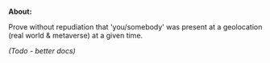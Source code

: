 
**About:**

Prove without repudiation that 'you/somebody' was present at a geolocation (real world & metaverse) at a given time.

_(Todo - better docs)_